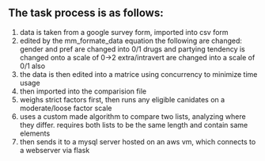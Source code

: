 The task process is as follows:
- 
1. data is taken from a google survey form, imported into csv form
2. edited by the mm_formate_data equation
               the following are changed: gender and pref are changed into 0/1 
               drugs and partying tendency is changed onto a scale of 0->2
             extra/intravert are changed into a scale of 0/1 also
3. the data is then edited into a matrice using concurrency to minimize time usage
4. then imported into the comparision file
5. weighs strict factors first, then runs any eligible canidates on a moderate/loose factor scale
6.  uses a custom made algorithm to compare two lists, analyzing where they differ. requires both lists to be the same length and contain same elements
7.  then sends it to a mysql server hosted on an aws vm, which connects to a webserver via flask
